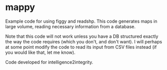# mappy
Example code for using figgy and readshp. This code generates maps in large volume, reading necessary information from a database.

Note that this code will not work unless you have a DB structured exactly the way the code requires (which you don't, and don't want). I will perhaps at some point modify the code to read its input from CSV files instead (if you would like that, let me know).

Code developed for intelligence2integrity.
